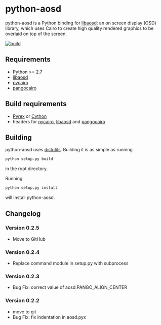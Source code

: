 # python-aosd

python-aosd is a Python binding for [libaosd]: an on screen display (OSD) library, which uses Cairo to create high quality rendered graphics to be overlaid on top of the screen.

[![build](https://github.com/arminha/python-aosd/workflows/build/badge.svg)](https://github.com/arminha/python-aosd/actions?query=workflow%3Abuild)

## Requirements

* Python >= 2.7
* [libaosd]
* [pycairo]
* [pangocairo]

## Build requirements

* [Pyrex] or [Cython]
* headers for [pycairo], [libaosd] and [pangocairo]

## Building

python-aosd uses [distutils]. Building it is as simple as running

```sh
python setup.py build
```

in the root directory.

Running

```sh
python setup.py install
```

will install python-aosd.

## Changelog

### Version 0.2.5

* Move to GitHub

### Version 0.2.4

* Replace command module in setup.py with subprocess

### Version 0.2.3

* Bug Fix: correct value of aosd.PANGO_ALIGN_CENTER

### Version 0.2.2

* move to git
* Bug Fix: fix indentation in aosd.pyx


[libaosd]: https://github.com/atheme-legacy/libaosd
[pyrex]: http://www.cosc.canterbury.ac.nz/greg.ewing/python/Pyrex
[cython]: http://cython.org
[pycairo]: http://cairographics.org/pycairo
[distutils]: http://docs.python.org/library/distutils.html
[pangocairo]: http://www.pango.org/
